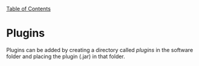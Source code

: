 [Table of Contents](toc.md)

# Plugins #
Plugins can be added by creating a directory called _plugins_ in the software folder and placing the plugin (.jar) in that folder.